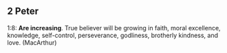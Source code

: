 ## 2 Peter

1:8: **Are increasing**. True believer will be growing in faith, moral excellence, knowledge, self-control, perseverance, godliness, brotherly kindness, and love. (MacArthur)